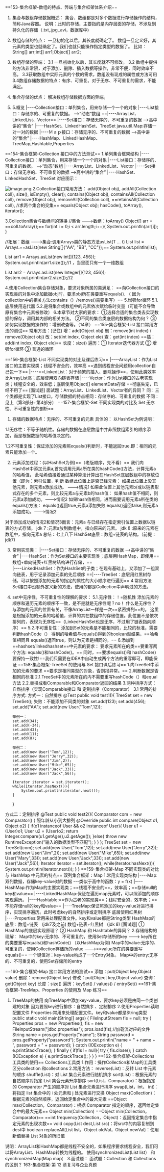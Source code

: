 ==153-集合框架-数组的特点、弊端与集合框架体系介绍== 

1. 集合与数组存储数据概述：
   集合、数组都是对多个数据进行存储操作的结构，简称Java容器。
     说明：此时的存储，主要指的是内存层面的存储，不涉及到持久化的存储（.txt,.jpg,.avi，数据库中)

2. 数组存储的特点：
   一旦初始化以后，其长度就确定了。
   数组一旦定义好，其元素的类型也就确定了。我们也就只能操作指定类型的数据了。
     比如：String[] arr;int[] arr1;Object[] arr2;

3. 数组存储的弊端：
   3.1 一旦初始化以后，其长度就不可修改。
   3.2 数组中提供的方法非常限，对于添加、删除、插入数据等操作，非常不便，同时效率不高。
   3.3获取数组中实际元素的个数的需求，数组没有现成的属性或方法可用
   3.4数组存储数据的特点：有序、可重复。对于无序、不可重复的需求，不能满足。

4. 集合存储的优点：
   解决数组存储数据方面的弊端。

5. 5.概览
   |----Collection接口：单列集合，用来存储一个一个的对象
      |----List接口：存储序的、可重复的数据。  -->“动态”数组
           ==|----ArrayList、LinkedList、Vector==
      |----Set接口：存储无序的、不可重复的数据   -->高中讲的“集合”
          |----HashSet、LinkedHashSet、TreeSet
     java.util.Map:存储一对一对的数据
   |----Ｍａｐ接口：存储无序的、不可重复的数据   -->高中讲的“集合”
            |----HashMap、LinkedHashMap、TreeMap,Hashtable,Properties

  ==154-集合框架-Collection 接口中的方法测试== 
  1.单列集合框架结构
  |----Collection接口：单列集合，用来存储一个一个的对象
         |----List接口：存储序的、可重复的数据。  -->“动态”数组
             |----ArrayList、LinkedList、Vector
         |----Set接口：存储无序的、不可重复的数据   -->高中讲的“集合”
             |----HashSet、LinkedHashSet、TreeSet
  对应图示：

![image.png](https://yuling-1318764606.cos.ap-chengdu.myqcloud.com/blog/1679233826224-ef45eb1c-77dd-41f9-aba1-924b5169e8b4.png)
2.Collection接口常用方法：
add(Object obj),
addAll(Collection coll),
size(),
isEmpty(),
clear();
contains(Object obj),
containsAll(Collection coll),
remove(Object obj),
removeAll(Collection coll),
==retainsAll(Collection coll),	//求两个集合的交集==
equals(Object obj);
hasCode(),
toArray(),
iterator();

3.Collection集合与数组间的转换
//集合 --->数组：toArray()
Object[] arr = ==coll.toArray();==
for(int i = 0;i < arr.length;i++){
    System.out.println(arr[i]);
}

//拓展：数组 --->集合:调用Arrays类的静态方法asList(T ... t)
List<String> list = Arrays.==asList(new String[]{"AA", "BB", "CC"});==
System.out.println(list);

List arr1 = Arrays.asList(new int[]{123, 456});
System.out.println(arr1.size());//1	，当里面只有一个一维数组

List arr2 = Arrays.asList(new Integer[]{123, 456});
System.out.println(arr2.size());//2

4.使用Collection集合存储对象，要求对象所属的类满足：
==向Collection接口的实现类的对象中添加数据obj时，要求obj所在类要重写equals().   （ 因为collection中的相关方法contains（）/remove()需要重写）==
5.增强for循环
	5.1.底层使用迭代器
	5.2.是将集合或数组中的元素依次赋给临时变量（可能不会导致原有集合中元素被修改）
6.本章节对大家的要求：
①选择合适的集合类去实现数据的保存，调用其内部的相关方法。
②不同的集合类底层的数据结构为何？
③如何实现数据的操作的：增删改查等。（14章）
==155-集合框架-List 接口常用方法的测试== 
常用方法：(记住)
增：add(Object obj)
删：remove(int index) / remove(Object obj)
改：set(int index, Object ele)
查：get(int index)
==插：add(int index, Object ele)==
长度：size()
遍历：① Iterator迭代器方式
   	  ② 增强for循环
    	  ③ 普通的循环

==156-集合框架-List 不同实现类的对比及课后练习==
      |----ArrayList：作为List接口的主要实现类；线程不安全的，效率高 ==遇到线程安全问题用collection自己包一下==
      |----==LinkedList：对于频繁的插入、删除操作==，使用此类效率比ArrayList高；底层使用双向链表存储
      |----Vector：作为List接口的古老实现类；线程安全的，效率低；底层使用Object[] elementData存储  ==彻底失宠，已经不用了==
 [面试题]
 面试题：ArrayList、LinkedList、Vector者的异同？
 同：三个类都是实现了List接口，存储数据的特点相同：存储序的、可重复的数据
 不同：见上（第3部分+第4部分）
==157-集合框架-Set 不同实现类的对比及 Set 无序性、不可重复性的剖析==

1. 存储的数据特点：无序的、不可重复的元素
   具体的：
     以HashSet为例说明：

  1.1无序性：不等于随机性。存储的数据在底层数组中并非照数组索引的顺序添加，而是根据数据的哈希值决定的。

  1.2不可重复性：保证添加的元素照equals()判断时，不能返回true.即：相同的元素只能添加一个。

2. 元素添加过程：(以HashSet为例)==（老版顺序，先不看）==
   我们向HashSet中添加元素a,首先调用元素a所在类的hashCode()方法，计算元素a的哈希值，
     此哈希值接着通过某种算法计算出在HashSet底层数组中的存放位置（即为：索引位置，判断
     数组此位置上是否已经元素：
   如果此位置上没其他元素，则元素a添加成功。 --->情况1
   如果此位置上其他元素b(或以链表形式存在的多个元素，则比较元素a与元素b的hash值：
   如果hash值不相同，则元素a添加成功。--->情况2
   如果hash值相同，进而需要调用元素a所在类的equals()方法：
              equals()返回true,元素a添加失败
              equals()返回false,则元素a添加成功。--->情况2

对于添加成功的情况2和情况3而言：元素a 与已经存在指定索引位置上数据以链表的方式存储。
jdk 7 :元素a放到数组中，指向原来的元素。
jdk 8 :原来的元素在数组中，指向元素a
总结：七上八下
HashSet底层：数组+链表的结构。（前提：jdk7)

3. 常用实现类：
       |----Set接口：存储无序的、不可重复的数据   -->高中讲的“集合”
         |----HashSet：作为Set接口的主要实现类；底层用HashMap，即使用==数组+单向链表+红黑树结构进行存储，==		
               |----LinkedHashSet：作为HashSet的子类；在现有基础上，又添加了一组双向链表，用于记录添加元素的先后顺序
          ==|----TreeSet：底层用红黑树存储，可以按照添加的元素的指定的属性的大小顺序进行遍历==
   4.常用方法
   Set接口中没额外定义新的方法，使用的都是Collection中声明过的方法。

4. set中无序性，不可重复性的理解的要求：
   5.1.无序性：！=随机性
     添加元素的顺序和遍历元素的顺序不一致，是不是就是无序性呢？no！
     什么是无序性？与添加的元素的位置有关，不像ArrayList一样是一次==紧密排列==的。
     这里是根据添加的元素的哈希值，计算的其在数组中的存储位置。此位置不是依次排列的，表现为无序性==（LinkedHashSet也是无序，不过用了链表指向顺序）==
     5.2.不可重复性：添加到Set的元素是不能相同的，比较的标准，需要判断hashCode（）				得到的哈希值与equals()得到的boolean型结果，==哈希值相同且					equals()返回true，则认为元素是相同的。==
     6.添加到==hashset/linkedhashset==中元素的要求：
     要求元素所在的类==要重写两个方法: equals()和hashCode()。==
     同时，==要求equals()和 hashCode()要保持一致性!==我们只需要在IDEA中自动生成两个方法的重写即可，即能保证
     ==158-集合框架-TreeSet 的使用与 Set 接口课后练习== 
     1.向TreeSet中添加的元素的要求
       ==要求是相同类型的对象，否则报异常。==
     2.判断数据是否相同的标准
      2.1.TreeSet中的元素所在的内不需要重写hashCode（）和equal方法
      2.2.替换成看Comparable和Comparator返回的结果
     3.两种排序方式：自然排序（实现Comparable接口 和 定制排序（Comparator）
     3.1 常用的排序方式:
     方式一：自然排序
     @Test
   public void test1(){
       TreeSet set = new TreeSet();
       失败：不能添加不同类的对象
       set.add(123);
       set.add(456);
       set.add("AA");
       set.add(new User("Tom",12));

       举例一：
       set.add(34);
       set.add(-34);
       set.add(43);
       set.add(11);
       set.add(8);
          
       举例二：
       set.add(new User("Tom",12));
       set.add(new User("Jerry",32));
       set.add(new User("Jim",2));
       set.add(new User("Mike",65));
       set.add(new User("Jack",33));
       set.add(new User("Jack",56));
          
       Iterator iterator = set.iterator();
       while(iterator.hasNext()){
           System.out.println(iterator.next());
       }

   }

方式二：定制排序
    @Test
    public void test2(){
        Comparator com = new Comparator() {
            照年龄从小到大排列
            @Override
            public int compare(Object o1, Object o2) {
                if(o1 instanceof User && o2 instanceof User){
                    User u1 = (User)o1;
                    User u2 = (User)o2;
                    return Integer.compare(u1.getAge(),u2.getAge());
                }else{
                    throw new RuntimeException("输入的数据类型不匹配");
                }
            }
        };
        TreeSet set = new TreeSet(com);
        set.add(new User("Tom",12));
        set.add(new User("Jerry",32));
        set.add(new User("Jim",2));
        set.add(new User("Mike",65));
        set.add(new User("Mary",33));
        set.add(new User("Jack",33));
        set.add(new User("Jack",56));
        Iterator iterator = set.iterator();
        while(iterator.hasNext()){
            System.out.println(iterator.next());
        }
    }
==159-集合框架-Map 不同实现类的对比与 HashMap 中元素的特点== 
双列集合框架：Map
1.常用实现类结构
|----Map:双列数据，存储key-value对的数据   ---类似于高中的函数：y = f(x)
       |----HashMap:作为Map的主要实现类；==线程不安全的==，效率高；==存储null的key和value==
              |----LinkedHashMap:保证在遍历map元素时，可以照添加的顺序实现遍历。
         |----Hashtable:==作为古老的实现类==；线程安全的，效率低；==不能存储null的key和value==
       |----TreeMap:保证照添加的key-value对进行排序，实现排序遍历。此时考虑key的自然排序或定制排序
                      底层使用红黑树  
              |----Properties:常用来处理配置文件。key和value都是String类型
      HashMap的底层：数组+链表  （jdk7及之前)
                    数组+链表+红黑树 （jdk 8)
[面试题]
① HashMap的底层实现原理？
② HashMap 和 Hashtable的异同？
2.存储结构的理解：
Map中的key:无序的、不可重复的，使用Set存储所的key  ---> key所在的类要重写equals()和hashCode() （以HashMap为例)
Map中的value:无序的、可重复的，使用Collection存储所的value --->==value所在的类要重写equals()==
一个键值对：key-value构成了一个Entry对象。
Map中的entry:无序的、不可重复的，使用Set存储所的entry

==160-集合框架-Map 接口常用方法的测试== 
 添加：put(Object key,Object value)
 删除：remove(Object key)
 修改：put(Object key,Object value)
 查询：get(Object key)
 长度：size()
 遍历：keySet() / values() / entrySet()
==161-集合框架-TreeMap、Properties 的使用及 Map 练习== 

1. TreeMap的使用
   向TreeMap中添加key-value，要求key必须是由同一个类创建的对象
   因为要照key进行排序：自然排序 、定制排序
   2.使用Properties读取配置文件
   Properties:常用来处理配置文件。key和value都是String类型
   public static void main(String[] args)  {
    FileInputStream fis = null;
    try {
        Properties pros = new Properties();
        fis = new FileInputStream("jdbc.properties");
        pros.load(fis);//加载流对应的文件
        String name = pros.getProperty("name");
        String password = pros.getProperty("password");
        System.out.println("name = " + name + ", password = " + password);
    } catch (IOException e) {
        e.printStackTrace();
    } finally {
        if(fis != null){
            try {
                fis.close();
            } catch (IOException e) {
                e.printStackTrace();
            }
        }
    }
   ==162-集合框架-Collections 工具类的使用== 
   Collections工具类
   1.作用：操作Collection和Map的工具类
   区分collection 和collections
   2.常用方法：
   reverse(List)：反转 List 中元素的顺序
   shuffle(List)：对 List 集合元素进行随机排序
   sort(List)：根据元素的自然顺序对指定 List 集合元素升序排序
   sort(List，Comparator)：根据指定的 Comparator 产生的顺序对 List 集合元素进行排序
   swap(List，int， int)：将指定 list 集合中的 i 处元素和 j 处元素进行交换
   Object max(Collection)：根据元素的自然顺序，返回给定集合中的最大元素
   ==Object max(Collection，Comparator)：根据 Comparator 指定的顺序，返回给定集合中的最大元素==
   Object min(Collection)
   ==Object min(Collection，Comparator)==
   ==int frequency(Collection，Object)：返回指定集合中指定元素的出现次数==
   void copy(List dest,List src)：将src中的内容复制到dest中
   boolean replaceAll(List list，Object oldVal，Object newVal)：使用新值替换 List 对象的所旧值

说明：ArrayList和HashMap都是线程不安全的，如果程序要求线程安全，我们可以将ArrayList、HashMap转换为线程的。
使用synchronizedList(List list） 和 synchronizedMap(Map map）
3.面试题：
面试题：Collection 和 Collections的区别？
163-集合框架-第 12 章复习与企业真题  